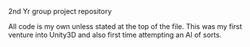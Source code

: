 2nd Yr group project repository

All code is my own unless stated at the top of the file.
This was my first venture into Unity3D and also first time attempting an AI of sorts.
